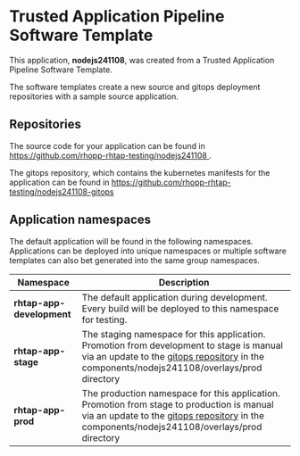# Trusted Application Pipeline Software Template

This application, **nodejs241108**, was created from a Trusted Application Pipeline Software Template.

The software templates create a new source and gitops deployment repositories with a sample source application. 

## Repositories

The source code for your application can be found in [https://github.com/rhopp-rhtap-testing/nodejs241108 ](https://github.com/rhopp-rhtap-testing/nodejs241108 ).
 
The gitops repository, which contains the kubernetes manifests for the application can be found in 
[https://github.com/rhopp-rhtap-testing/nodejs241108-gitops ](https://github.com/rhopp-rhtap-testing/nodejs241108-gitops ) 

## Application namespaces 

The default application will be found in the following namespaces. Applications can be deployed into unique namespaces or multiple software templates can also bet generated into the same group namespaces.  

|  Namespace   |  Description   |  
| -------- | -------- |   
| **rhtap-app-development** | The default application during development. Every build will be deployed to this namespace for testing. | 
| **rhtap-app-stage** | The staging namespace for this application. Promotion from development to stage is manual via an update to the [gitops repository](https://github.com/rhopp-rhtap-testing/nodejs241108-gitops ) in the components/nodejs241108/overlays/prod directory |  
| **rhtap-app-prod** | The production namespace for this application. Promotion from stage to production is manual via an update to the [gitops repository](https://github.com/rhopp-rhtap-testing/nodejs241108-gitops ) in the components/nodejs241108/overlays/prod directory | 
